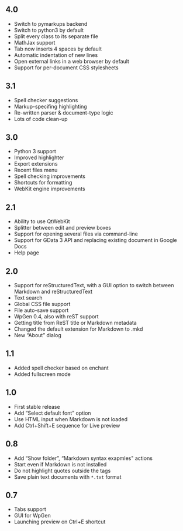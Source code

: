 ## 4.0

* Switch to pymarkups backend
* Switch to python3 by default
* Split every class to its separate file
* MathJax support
* Tab now inserts 4 spaces by default
* Automatic indentation of new lines
* Open external links in a web browser by default
* Support for per-document CSS stylesheets

## 3.1

* Spell checker suggestions
* Markup-specifing highlighting
* Re-written parser & document-type logic
* Lots of code clean-up

## 3.0

* Python 3 support
* Improved highlighter
* Export extensions
* Recent files menu
* Spell checking improvements
* Shortcuts for formatting
* WebKit engine improvements

## 2.1

* Ability to use QtWebKit
* Splitter between edit and preview boxes
* Support for opening several files via command-line
* Support for GData 3 API and replacing existing document in Google Docs
* Help page

## 2.0

* Support for reStructuredText, with a GUI option to switch between
  Markdown and reStructuredText
* Text search
* Global CSS file support
* File auto-save support
* WpGen 0.4, also with reST support
* Getting title from ReST title or Markdown metadata
* Changed the default extension for Markdown to .mkd
* New “About” dialog

## 1.1

* Added spell checker based on enchant
* Added fullscreen mode

## 1.0

* First stable release
* Add “Select default font” option
* Use HTML input when Markdown is not loaded
* Add Ctrl+Shift+E sequence for Live preview

## 0.8

* Add “Show folder”, “Markdown syntax exapmles" actions
* Start even if Markdown is not installed
* Do not highlight quotes outside the tags
* Save plain text documents with `*.txt` format

## 0.7

* Tabs support
* GUI for WpGen
* Launching preview on Ctrl+E shortcut
